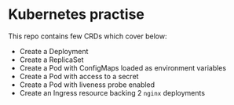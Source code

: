 # Kubernetes practise

This repo contains few CRDs which cover below:

- Create a Deployment
- Create a ReplicaSet
- Create a Pod with ConfigMaps loaded as environment variables
- Create a Pod with access to a secret
- Create a Pod with liveness probe enabled
- Create an Ingress resource backing 2 `nginx` deployments
